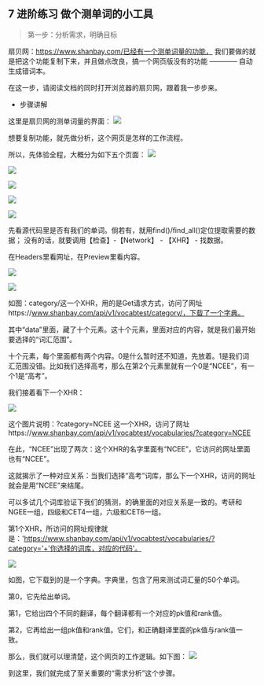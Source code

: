 ## 7 进阶练习 做个测单词的小工具


> 第一步：分析需求，明确目标

扇贝网：https://www.shanbay.com/已经有一个测单词量的功能，
我们要做的就是把这个功能复制下来，并且做点改良，搞一个网页版没有的功能 ———— 自动生成错词本。

在这一步，请阅读文档的同时打开浏览器的扇贝网，跟着我一步步来。

- 步骤讲解

这里是扇贝网的测单词量的界面：
![](img/2019-01-25-14-46-36.png)

想要复制功能，就先做分析，这个网页是怎样的工作流程。

所以，先体验全程，大概分为如下五个页面：
![](img/2019-01-27-11-39-39.png)

![](img/2019-01-27-11-40-12.png)

![](img/2019-01-27-11-40-39.png)

![](img/2019-01-27-11-42-17.png)

![](img/2019-01-27-11-49-38.jpg)

先看源代码里是否有我们的单词。倘若有，就用find()/find_all()定位提取需要的数据；
没有的话，就要调用【检查】-【Network】 - 【XHR】 - 找数据。

在Headers里看网址，在Preview里看内容。

![](img/2019-01-26-10-45-46.png)

![](img/2019-01-26-10-46-34.png)

如图：category/这一个XHR，用的是Get请求方式，访问了网址https://www.shanbay.com/api/v1/vocabtest/category/，下载了一个字典。

其中“data”里面，藏了十个元素。这十个元素，里面对应的内容，就是我们最开始要选择的“词汇范围”。

十个元素，每个里面都有两个内容。0是什么暂时还不知道，先放着。1是我们词汇范围没错。比如我们选择高考，那么在第2个元素里就有一个0是“NCEE”，有一个1是“高考”。

我们接着看下一个XHR：

![](img/2019-01-26-10-49-30.png)

这个图片说明：?category=NCEE 这一个XHR，访问了网址https://www.shanbay.com/api/v1/vocabtest/vocabularies/?category=NCEE

在此，“NCEE”出现了两次：这个XHR的名字里面有“NCEE”，它访问的网址里面也有“NCEE”。

这就揭示了一种对应关系：当我们选择“高考”词库，那么下一个XHR，访问的网址就会是用“NCEE”来结尾。

可以多试几个词库验证下我们的猜测，的确里面的对应关系是一致的。考研和NGEE一组，四级和CET4一组，六级和CET6一组。

第1个XHR，所访问的网址规律就是：'https://www.shanbay.com/api/v1/vocabtest/vocabularies/?category='+'你选择的词库，对应的代码'。

![](img/2019-01-26-11-15-08.png)

如图，它下载到的是一个字典。字典里，包含了用来测试词汇量的50个单词。

第0，它先给出单词。

第1，它给出四个不同的翻译，每个翻译都有一个对应的pk值和rank值。

第2，它再给出一组pk值和rank值。它们，和正确翻译里面的pk值与rank值一致。

那么，我们就可以理清楚，这个网页的工作逻辑。如下图：
![](img/2019-01-26-10-34-36.png)

到这里，我们就完成了至关重要的“需求分析”这个步骤。
